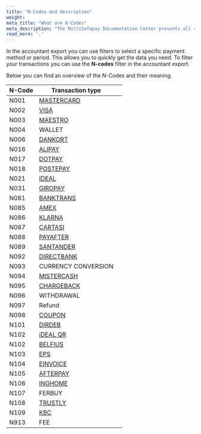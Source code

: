 ```yaml
---
title: "N-Codes and description"
weight: 
meta_title: "What are N-Codes"
meta_description: "The MultiSafepay Documentation Center presents all relevant information about our Plugins and API. You can also find support pages for Payment Methods, Tools and General Questions as well as the contact details of our Support and Integration Teams."
read_more: '.'
---
```

In the accountant export you can use filters to select a specific payment method or period. This allows you to quickly get the data you need. To filter your transactions you can use the **N-codes** filter in the accountant export.

Below you can find an overview of the N-Codes and their meaning. 

| N-Code | Transaction type                                        |   |
|--------|---------------------------------------------------------|---|
| N001   | [MASTERCARD](/payment-methods/credit-and-debit-cards/mastercard/)             |   |
| N002   | [VISA](/payment-methods/credit-and-debit-cards/mastercard/)                   |   |
| N003   | [MAESTRO](/payment-methods/maestro/)                    |   |
| N004   | WALLET                                                  |   |
| N006   | [DANKORT](/payment-methods/branded-credit-cards/)       |   |
| N016   | [ALIPAY](/payment-methods/alipay/)                      |   |
| N017   | [DOTPAY](/payment-methods/dotpay/)                      |   |
| N018   | [POSTEPAY](/payment-methods/branded-credit-cards/)      |   |
| N021   | [IDEAL](/payment-methods/ideal/)                        |   |
| N031   | [GIROPAY](/payment-methods/giropay/)                    |   |
| N081   | [BANKTRANS](/payment-methods/bank-transfer/)            |   |
| N085   | [AMEX](/payment-methods/credit-and-debit-cards/american-express/)                   |   |
| N086   | [KLARNA](/payment-methods/klarna/)                      |   |
| N087   | [CARTASI](/payment-methods/branded-credit-cards/)       |   |
| N088   | [PAYAFTER](/payment-methods/pay-after-delivery/)        |   |
| N089   | [SANTANDER](/payment-methods/betaalplan/)               |   |
| N092   | [DIRECTBANK](/payment-methods/sofort-banking/)          |   |
| N093   | CURRENCY CONVERSION                                     |   |
| N094   | [MISTERCASH](/payment-methods/bancontact/)              |   |
| N095   | [CHARGEBACK](/faq/chargebacks/) |   |
| N096   | WITHDRAWAL                                              |   |
| N097   | Refund                                                  |   |
| N098   | [COUPON](/payment-methods/gift-cards/)                  |   |
| N101   | [DIRDEB](/payment-methods/banks/sepa-direct-debit/)                |   |
| N102   | [iDEAL QR](/payment-methods/idealqr/)                   |   |
| N102   | [BELFIUS](/payment-methods/belfius/)                    |   |
| N103   | [EPS](/payment-methods/eps/)                            |   |
| N104   | [EINVOICE](/payment-methods/e-invoicing/)               |   |
| N105   | [AFTERPAY](/payment-methods/afterpay/)                  |   |
| N106   | [INGHOME](/payment-methods/ing-home-pay/)               |   |
| N107   | FERBUY                                                  |   |
| N108   | [TRUSTLY](/payment-methods/trustly/)                    |   |
| N109   | [KBC](/payment-methods/kbc/)                            |   |
| N913   | FEE                                                     |   |


